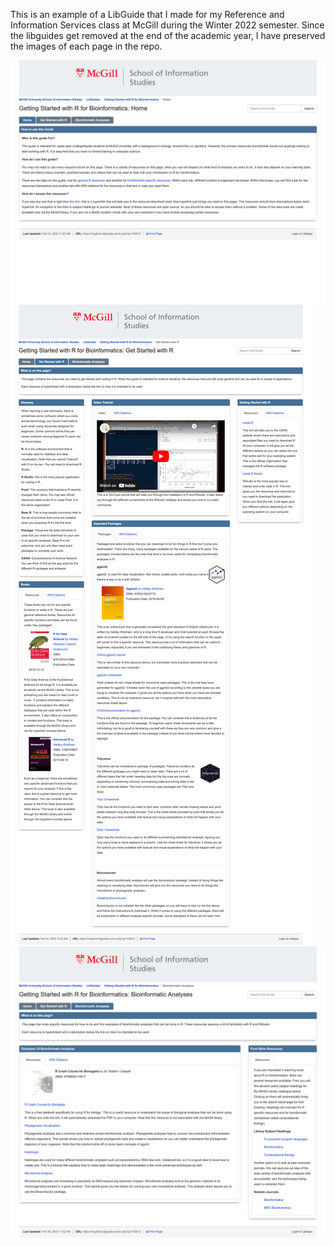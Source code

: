 This is an example of a LibGuide that I made for my Reference and Information Services class at McGill during the Winter 2022 semester. Since the libguides get removed at the end of the academic year, I have preserved the images of each page in the repo. 

![homepage](egarlock_libguide_homepage.png)
![GettingStarted](egarlock_libguide_GettingStartedWithR.png)
![BioinformaticAnalyses](egarlock_libguide_BioinformaticAnalyses.png)
